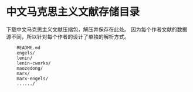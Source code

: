 # 中文马克思主义文献存储目录

下载中文马克思主义文献压缩包，解压并保存在此处。
因为每个作者文献的数据源不同，所以针对每个作者的设计了单独的解析方式。

```
    README.md
    engels/
    lenin/
    lenin-cworks/
    maozedong/
    marx/
    marx-engels/
    ....../
```